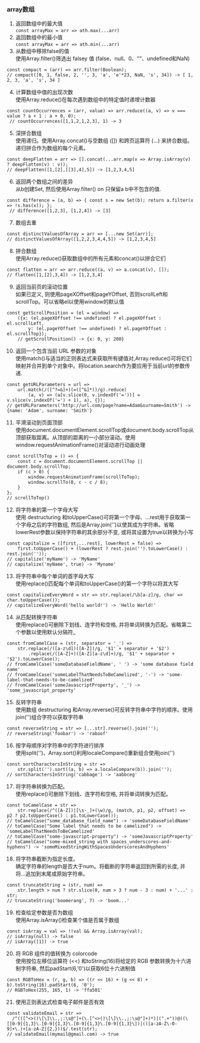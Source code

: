 ### array数组
1. 返回数组中的最大值 <br> ``` const arrayMax = arr => ath.max(...arr) ```
2. 返回数组中的最小值 <br> ``` const arrayMax = arr => ath.min(...arr) ```
3. 从数组中移除false的值 <br> 使用Array.filter()筛选出 falsey 值 (false、null、0、""、undefined和NaN) <br> 
``` 
const compact = (arr) => arr.filter(Boolean);
// compact([0, 1, false, 2, '', 3, 'a', 'e'*23, NaN, 's', 34]) -> [ 1, 2, 3, 'a', 's', 34 ] 
```
4. 计算数组中值的出现次数 <br> 使用Array.reduce()在每次遇到数组中的特定值时递增计数器 <br> 
``` 
const countOccurrences = (arr, value) => arr.reduce((a, v) => v === value ? a + 1 : a + 0, 0); 
 // countOccurrences([1,1,2,1,2,3], 1) -> 3 
```
5. 深拼合数组 <br> 使用递归。使用Array.concat()与空数组 ([]) 和跨页运算符 (...) 来拼合数组。递归拼合作为数组的每个元素。
``` 
const deepFlatten = arr => [].concat(...arr.map(v => Array.isArray(v) ? deepFlatten(v) : v));
// deepFlatten([1,[2],[[3],4],5]) -> [1,2,3,4,5]
```
6. 返回两个数组之间的差异 <br> 从b创建Set, 然后使用Array.filter() on 只保留a b中不包含的值. <br> 
``` 
const difference = (a, b) => { const s = new Set(b); return a.filter(x => !s.has(x)); }; 
 // difference([1,2,3], [1,2,4]) -> [3] 
```
7. 数组去重 <br> 
``` 
const distinctValuesOfArray = arr => [...new Set(arr)]; 
// distinctValuesOfArray([1,2,2,3,4,4,5]) -> [1,2,3,4,5] 
```
8. 拼合数组 <br> 使用Array.reduce()获取数组中的所有元素和concat()以拼合它们 <br> 
``` 
const flatten = arr => arr.reduce((a, v) => a.concat(v), []); 
// flatten([1,[2],3,4]) -> [1,2,3,4] 
```
9. 返回当前页的滚动位置 <br> 如果已定义, 则使用pageXOffset和pageYOffset, 否则scrollLeft和scrollTop。可以省略el以使用window的默认值 <br>
```
const getScrollPosition = (el = window) =>
	({x: (el.pageXOffset !== undefined) ? el.pageXOffset : el.scrollLeft,
		y: (el.pageYOffset !== undefined) ? el.pageYOffset : el.scrollTop});
	// getScrollPosition() -> {x: 0, y: 200}
```
10. 返回一个包含当前 URL 参数的对象 <br> 使用match()与适当的正则表达式来获取所有键值对,Array.reduce()可将它们映射并合并到单个对象中。将location.search作为要应用于当前url的参数传递.
```
const getURLParameters = url =>
	url.match(/([^?=&]+)(=([^&]*))/g).reduce(
		(a, v) => (a[v.slice(0, v.indexOf('='))] = v.slice(v.indexOf('=') + 1), a), {});
// getURLParameters('http://url.com/page?name=Adam&surname=Smith') -> {name: 'Adam', surname: 'Smith'}
```
11. 平滑滚动到页面顶部 <br> 使用document.documentElement.scrollTop或document.body.scrollTop从顶部获取距离。从顶部的距离的一小部分滚动。使用window.requestAnimationFrame()对滚动进行动画处理
```
const scrollToTop = () => {
	const c = document.documentElement.scrollTop || document.body.scrollTop;
	if (c > 0) {
		window.requestAnimationFrame(scrollToTop);
		window.scrollTo(0, c - c / 8);
	}
};
// scrollToTop()
```
12. 将字符串的第一个字母大写 <br> 使用 destructuring 和toUpperCase()可将第一个字母、...rest用于获取第一个字母之后的字符数组, 然后是Array.join('')以使其成为字符串。省略lowerRest参数以保持字符串的其余部分不变, 或将其设置为true以转换为小写
```
const capitalize = ([first,...rest], lowerRest = false) =>
	first.toUpperCase() + (lowerRest ? rest.join('').toLowerCase() : rest.join(''));
// capitalize('myName') -> 'MyName'
// capitalize('myName', true) -> 'Myname'
```
13. 将字符串中每个单词的首字母大写 <br> 使用replace()匹配每个单词和toUpperCase()的第一个字符以将其大写
```
const capitalizeEveryWord = str => str.replace(/\b[a-z]/g, char => char.toUpperCase());
// capitalizeEveryWord('hello world!') -> 'Hello World!'
```
14. 从匹配转换字符串 <br> 使用replace()可删除下划线、连字符和空格, 并将单词转换为匹配。省略第二个参数以使用默认分隔符_
```
const fromCamelCase = (str, separator = '_') =>
	str.replace(/([a-z\d])([A-Z])/g, '$1' + separator + '$2')
		.replace(/([A-Z]+)([A-Z][a-z\d]+)/g, '$1' + separator + '$2').toLowerCase();
// fromCamelCase('someDatabaseFieldName', ' ') -> 'some database field name'
// fromCamelCase('someLabelThatNeedsToBeCamelized', '-') -> 'some-label-that-needs-to-be-camelized'
// fromCamelCase('someJavascriptProperty', '_') -> 'some_javascript_property'
```
15. 反转字符串 <br> 使用数组 destructuring 和Array.reverse()可反转字符串中字符的顺序。使用join('')组合字符以获取字符串
```
const reverseString = str => [...str].reverse().join('');
// reverseString('foobar') -> 'raboof'
```
16. 按字母顺序对字符串中的字符进行排序 <br> 使用split('')、Array.sort()利用localeCompare()重新组合使用join('')
```
const sortCharactersInString = str =>
	str.split('').sort((a, b) => a.localeCompare(b)).join('');
// sortCharactersInString('cabbage') -> 'aabbceg'
```
17. 将字符串转换为匹配。<br> 使用replace()可删除下划线、连字符和空格, 并将单词转换为匹配。
```
const toCamelCase = str =>
	str.replace(/^([A-Z])|[\s-_]+(\w)/g, (match, p1, p2, offset) =>  p2 ? p2.toUpperCase() : p1.toLowerCase());
// toCamelCase("some_database_field_name") -> 'someDatabaseFieldName'
// toCamelCase("Some label that needs to be camelized") -> 'someLabelThatNeedsToBeCamelized'
// toCamelCase("some-javascript-property") -> 'someJavascriptProperty'
// toCamelCase("some-mixed_string with spaces_underscores-and-hyphens") -> 'someMixedStringWithSpacesUnderscoresAndHyphens'
```
18. 将字符串截断为指定长度。<br> 确定字符串的length是否大于num。将截断的字符串返回到所需的长度, 并将...追加到末尾或原始字符串。
```
const truncateString = (str, num) =>
	str.length > num ? str.slice(0, num > 3 ? num - 3 : num) + '...' : str;
// truncateString('boomerang', 7) -> 'boom...'
```
19. 检查给定参数是否为数组 <br> 使用Array.isArray()检查某个值是否属于数组
```
const isArray = val => !!val && Array.isArray(val);
// isArray(null) -> false
// isArray([1]) -> true
```
20. 将 RGB 组件的值转换为 colorcode <br> 使用按位左移位运算符 (<<) 和toString(16)将给定的 RGB 参数转换为十六进制字符串, 然后padStart(6,'0')以获取6位十六进制值
```
const RGBToHex = (r, g, b) => ((r << 16) + (g << 8) + b).toString(16).padStart(6, '0');
// RGBToHex(255, 165, 1) -> 'ffa501'
```
21. 使用正则表达式检查电子邮件是否有效
```
const validateEmail = str =>
  /^(([^<>()\[\]\\.,;:\s@"]+(\.[^<>()\[\]\\.,;:\s@"]+)*)|(".+"))@((\[[0-9]{1,3}\.[0-9]{1,3}\.[0-9]{1,3}\.[0-9]{1,3}\])|(([a-zA-Z\-0-9]+\.)+[a-zA-Z]{2,}))$/.test(str);
// validateEmail(mymail@gmail.com) -> true
```









